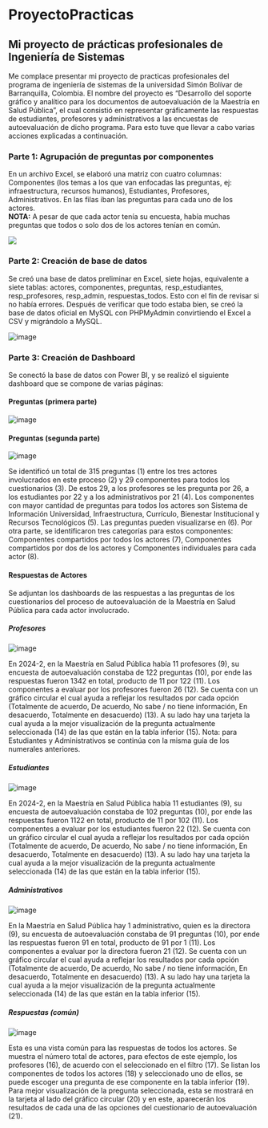 # ProyectoPracticas
<h2>Mi proyecto de prácticas profesionales de Ingeniería de Sistemas</h2>
<p>Me complace presentar mi proyecto de practicas profesionales del programa de ingeniería de sistemas de la universidad Simón Bolívar de Barranquilla, Colombia. 
El nombre del proyecto es “Desarrollo del soporte gráfico y analítico para los documentos de autoevaluación de la Maestría en Salud Pública”, el cual consistió en representar gráficamente las respuestas de estudiantes, profesores y administrativos a las encuestas de autoevaluación de dicho programa. Para esto tuve que llevar a cabo varias acciones explicadas a continuación.</p>
<h3>Parte 1: Agrupación de preguntas por componentes</h3>
<p>En un archivo Excel, se elaboró una matriz con cuatro columnas: Componentes (los temas a los que van enfocadas las preguntas, ej: infraestructura, recursos humanos), Estudiantes, Profesores, Administrativos. En las filas iban las preguntas para cada uno de los actores.<br>
<b>NOTA:</b> A pesar de que cada actor tenía su encuesta, había muchas preguntas que todos o solo dos de los actores tenían en común.</p>


![](https://github.com/user-attachments/assets/b30993f5-3fa7-4e2a-b083-6ba868a03c02)

<h3>Parte 2: Creación de base de datos</h3>
<p>Se creó una base de datos preliminar en Excel, siete hojas, equivalente a siete tablas: actores, componentes, preguntas, resp_estudiantes, resp_profesores, resp_admin, respuestas_todos. Esto con el fin de revisar si no había errores. 
Después de verificar que todo estaba bien, se creó la base de datos oficial en MySQL con PHPMyAdmin convirtiendo el Excel a CSV y migrándolo a MySQL.
</p>

![image](https://github.com/user-attachments/assets/033cc824-72da-4567-96af-9cbf1edb6c7f)

<h3>Parte 3: Creación de Dashboard</h3>
<p>Se conectó la base de datos con Power BI, y se realizó el siguiente dashboard que se compone de varias páginas:
</p>
<h4>Preguntas (primera parte)</h4>

![image](https://github.com/user-attachments/assets/84714215-faec-414a-87cf-02ce81754bb4)

<h4>Preguntas (segunda parte)</h4>

![image](https://github.com/user-attachments/assets/c8696d92-4047-420b-9556-4bec6318e5d4)

Se identificó un total de 315 preguntas (1) entre los tres actores involucrados en este proceso (2) y 29 componentes para todos los cuestionarios (3). De estos 29, a los profesores se les pregunta por 26, a los estudiantes por 22 y a los administrativos por 21 (4).
Los componentes con mayor cantidad de preguntas para todos los actores son Sistema de Información Universidad, Infraestructura, Currículo, Bienestar Institucional y Recursos Tecnológicos (5). Las preguntas pueden visualizarse en (6).
Por otra parte, se identificaron tres categorías para estos componentes: Componentes compartidos por todos los actores (7), Componentes compartidos por dos de los actores y Componentes individuales para cada actor (8).
<h4>Respuestas de Actores</h4>
Se adjuntan los dashboards de las respuestas a las preguntas de los cuestionarios del proceso de autoevaluación de la Maestría en Salud Pública para cada actor involucrado.

<h5>Profesores</h5>

![image](https://github.com/user-attachments/assets/dd39a7c5-dfad-45b9-8fee-5196508226d4)

En 2024-2, en la Maestría en Salud Pública había 11 profesores (9), su encuesta de autoevaluación constaba de 122 preguntas (10), por ende las respuestas fueron 1342 en total, producto de 11 por 122 (11). Los componentes a evaluar por los profesores fueron 26 (12). Se cuenta con un gráfico circular el cual ayuda a reflejar los resultados por cada opción (Totalmente de acuerdo, De acuerdo, No sabe / no tiene información, En desacuerdo, Totalmente en desacuerdo) (13). A su lado hay una tarjeta la cual ayuda a la mejor visualización de la pregunta actualmente seleccionada (14) de las que están en la tabla inferior (15).
Nota: para Estudiantes y Administrativos se continúa con la misma guía de los numerales anteriores.

<h5>Estudiantes</h5>

![image](https://github.com/user-attachments/assets/0758a6bb-d9da-40ab-90cd-01de0b872a08)

En 2024-2, en la Maestría en Salud Pública había 11 estudiantes (9), su encuesta de autoevaluación constaba de 102 preguntas (10), por ende las respuestas fueron 1122 en total, producto de 11 por 102 (11). Los componentes a evaluar por los estudiantes fueron 22 (12). Se cuenta con un gráfico circular el cual ayuda a reflejar los resultados por cada opción (Totalmente de acuerdo, De acuerdo, No sabe / no tiene información, En desacuerdo, Totalmente en desacuerdo) (13). A su lado hay una tarjeta la cual ayuda a la mejor visualización de la pregunta actualmente seleccionada (14) de las que están en la tabla inferior (15).
<h5>Administrativos</h5>

![image](https://github.com/user-attachments/assets/ed38ec70-f633-402a-a7e7-0689545a0932)

En la Maestría en Salud Pública hay 1 administrativo, quien es la directora (9), su encuesta de autoevaluación constaba de 91 preguntas (10), por ende las respuestas fueron 91 en total, producto de 91 por 1 (11). Los componentes a evaluar por la directora fueron 21 (12). Se cuenta con un gráfico circular el cual ayuda a reflejar los resultados por cada opción (Totalmente de acuerdo, De acuerdo, No sabe / no tiene información, En desacuerdo, Totalmente en desacuerdo) (13). A su lado hay una tarjeta la cual ayuda a la mejor visualización de la pregunta actualmente seleccionada (14) de las que están en la tabla inferior (15).

<h5>Respuestas (común)</h5>

![image](https://github.com/user-attachments/assets/74a2c2ba-f662-4900-a1e2-53a40d548d63)

Esta es una vista común para las respuestas de todos los actores. Se muestra el número total de actores, para efectos de este ejemplo, los profesores (16), de acuerdo con el seleccionado en el filtro (17). Se listan los componentes de todos los actores (18) y seleccionado uno de ellos, se puede escoger una pregunta de ese componente en la tabla inferior (19). Para mejor visualización de la pregunta seleccionada, esta se mostrará en la tarjeta al lado del gráfico circular (20) y en este, aparecerán los resultados de cada una de las opciones del cuestionario de autoevaluación (21).
